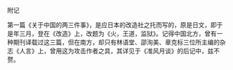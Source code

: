 附记

  

第一篇《关于中国的两三件事》，是应日本的改造社之托而写的，原是日文，即于是年三月，登在《改造》上，改题为《火，王道，监狱》。记得中国北方，曾有一种期刊译载过这三篇，但在南方，却只有林语堂、邵洵美、章克标三位所主编的杂志《人言》上，曾用这为攻击作者之具，其详见于《准风月谈》的后记中，兹不赘。